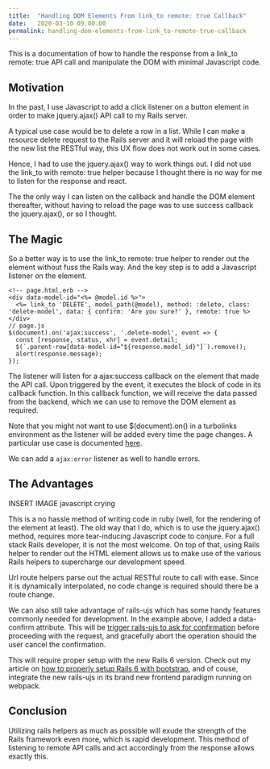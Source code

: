 ```yaml
---
title:  "Handling DOM Elements From link_to remote: true Callback"
date:   2020-03-10 09:00:00
permalink: handling-dom-elements-from-link_to-remote-true-callback
---
```


This is a documentation of how to handle the response from a link_to remote: true API call and manipulate the DOM with minimal Javascript code.

## Motivation

In the past, I use Javascript to add a click listener on a button element in order to make jquery.ajax() API call to my Rails server.

A typical use case would be to delete a row in a list. While I can make a resource delete request to the Rails server and it will reload the page with the new list the RESTful way, this UX flow does not work out in some cases.

Hence, I had to use the jquery.ajax() way to work things out. I did not use the link_to with remote: true helper because I thought there is no way for me to listen for the response and react.

The the only way I can listen on the callback and handle the DOM element thereafter, without having to reload the page was to use success callback the jquery.ajax(), or so I thought.

## The Magic

So a better way is to use the link_to remote: true helper to render out the element without fuss the Rails way. And the key step is to add a Javascript listener on the element.

```erb
<!-- page.html.erb -->
<div data-model-id="<%= @model.id %>">
  <%= link_to 'DELETE', model_path(@model), method: :delete, class: 'delete-model', data: { confirm: 'Are you sure?' }, remote: true %>
</div>
// page.js
$(document).on('ajax:success', '.delete-model', event => {
  const [response, status, xhr] = event.detail;
  $(`.parent-row[data-model-id="${response.model_id}"]`).remove();
  alert(response.message);
});
```

The listener will listen for a ajax:success callback on the element that made the API call. Upon triggered by the event, it executes the block of code in its callback function. In this callback function, we will receive the data passed from the backend, which we can use to remove the DOM element as required.

Note that you might not want to use $(document).on() in a turbolinks environment as the listener will be added every time the page changes. A particular use case is documented [here](https://www.vic-l.com/integrating-recaptcha-v3-with-turbolinks-in-rails/).

We can add a `ajax:error` listener as well to handle errors.

## The Advantages

INSERT IMAGE javascript crying

This is a no hassle method of writing code in ruby (well, for the rendering of the element at least). The old way that I do, which is to use the jquery.ajax() method, requires more tear-inducing Javascript code to conjure. For a full stack Rails developer, it is not the most welcome.
On top of that, using Rails helper to render out the HTML element allows us to make use of the various Rails helpers to supercharge our development speed.

Url route helpers parse out the actual RESTful route to call with ease. Since it is dynamically interpolated, no code change is required should there be a route change.

We can also still take advantage of rails-ujs which has some handy features commonly needed for development. In the example above, I added a data-confirm attribute. This will be [trigger rails-ujs to ask for confirmation](https://edgeguides.rubyonrails.org/working_with_javascript_in_rails.html#confirmations) before proceeding with the request, and gracefully abort the operation should the user cancel the confirmation.

This will require proper setup with the new Rails 6 version. Check out my article on [how to properly setup Rails 6 with bootstrap](https://vic-l.github.io/setup-bootstrap-in-rails-6-with-webpacker-for-development-and-production), and of couse, integrate the new rails-ujs in its brand new frontend paradigm running on webpack.

## Conclusion

Utilizing rails helpers as much as possible will exude the strength of the Rails framework even more, which is rapid development. This method of listening to remote API calls and act accordingly from the response allows exactly this.
